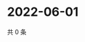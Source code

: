 # 2022-06-01

共 0 条

<!-- BEGIN WEIBO -->
<!-- 最后更新时间 Wed Jun 01 2022 02:05:09 GMT+0800 (China Standard Time) -->

<!-- END WEIBO -->
